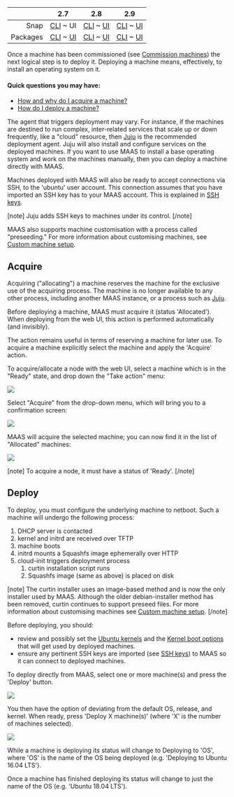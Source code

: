 <!-- deb-2-7-cli
||2.7|2.8|2.9|
|-----:|:-----:|:-----:|:-----:|
|Snap|[CLI](/t/deploy-machines-snap-2-7-cli/2598) ~ [UI](/t/deploy-machines-snap-2-7-ui/2599)|[CLI](/t/deploy-machines-snap-2-8-cli/2600) ~ [UI](/t/deploy-machines-snap-2-8-ui/2601)|[CLI](/t/deploy-machines-snap-2-9-cli/2602) ~ [UI](/t/deploy-machines-snap-2-9-ui/2603)|
|Packages|CLI ~ [UI](/t/deploy-machines-deb-2-7-ui/2605)|[CLI](/t/deploy-machines-deb-2-8-cli/2606) ~ [UI](/t/deploy-machines-deb-2-8-ui/2607)|[CLI](/t/deploy-machines-deb-2-9-cli/2608) ~ [UI](/t/deploy-machines-deb-2-9-ui/2609)|
 deb-2-7-cli -->

<!-- deb-2-7-ui
||2.7|2.8|2.9|
|-----:|:-----:|:-----:|:-----:|
|Snap|[CLI](/t/deploy-machines-snap-2-7-cli/2598) ~ [UI](/t/deploy-machines-snap-2-7-ui/2599)|[CLI](/t/deploy-machines-snap-2-8-cli/2600) ~ [UI](/t/deploy-machines-snap-2-8-ui/2601)|[CLI](/t/deploy-machines-snap-2-9-cli/2602) ~ [UI](/t/deploy-machines-snap-2-9-ui/2603)|
|Packages|[CLI](/t/deploy-machines-deb-2-7-cli/2604) ~ UI|[CLI](/t/deploy-machines-deb-2-8-cli/2606) ~ [UI](/t/deploy-machines-deb-2-8-ui/2607)|[CLI](/t/deploy-machines-deb-2-9-cli/2608) ~ [UI](/t/deploy-machines-deb-2-9-ui/2609)|
 deb-2-7-ui -->

<!-- deb-2-8-cli
||2.7|2.8|2.9|
|-----:|:-----:|:-----:|:-----:|
|Snap|[CLI](/t/deploy-machines-snap-2-7-cli/2598) ~ [UI](/t/deploy-machines-snap-2-7-ui/2599)|[CLI](/t/deploy-machines-snap-2-8-cli/2600) ~ [UI](/t/deploy-machines-snap-2-8-ui/2601)|[CLI](/t/deploy-machines-snap-2-9-cli/2602) ~ [UI](/t/deploy-machines-snap-2-9-ui/2603)|
|Packages|[CLI](/t/deploy-machines-deb-2-7-cli/2604) ~ [UI](/t/deploy-machines-deb-2-7-ui/2605)|CLI ~ [UI](/t/deploy-machines-deb-2-8-ui/2607)|[CLI](/t/deploy-machines-deb-2-9-cli/2608) ~ [UI](/t/deploy-machines-deb-2-9-ui/2609)|
 deb-2-8-cli -->

<!-- deb-2-8-ui
||2.7|2.8|2.9|
|-----:|:-----:|:-----:|:-----:|
|Snap|[CLI](/t/deploy-machines-snap-2-7-cli/2598) ~ [UI](/t/deploy-machines-snap-2-7-ui/2599)|[CLI](/t/deploy-machines-snap-2-8-cli/2600) ~ [UI](/t/deploy-machines-snap-2-8-ui/2601)|[CLI](/t/deploy-machines-snap-2-9-cli/2602) ~ [UI](/t/deploy-machines-snap-2-9-ui/2603)|
|Packages|[CLI](/t/deploy-machines-deb-2-7-cli/2604) ~ [UI](/t/deploy-machines-deb-2-7-ui/2605)|[CLI](/t/deploy-machines-deb-2-8-cli/2606) ~ UI|[CLI](/t/deploy-machines-deb-2-9-cli/2608) ~ [UI](/t/deploy-machines-deb-2-9-ui/2609)|
 deb-2-8-ui -->

<!-- deb-2-9-cli
||2.7|2.8|2.9|
|-----:|:-----:|:-----:|:-----:|
|Snap|[CLI](/t/deploy-machines-snap-2-7-cli/2598) ~ [UI](/t/deploy-machines-snap-2-7-ui/2599)|[CLI](/t/deploy-machines-snap-2-8-cli/2600) ~ [UI](/t/deploy-machines-snap-2-8-ui/2601)|[CLI](/t/deploy-machines-snap-2-9-cli/2602) ~ [UI](/t/deploy-machines-snap-2-9-ui/2603)|
|Packages|[CLI](/t/deploy-machines-deb-2-7-cli/2604) ~ [UI](/t/deploy-machines-deb-2-7-ui/2605)|[CLI](/t/deploy-machines-deb-2-8-cli/2606) ~ [UI](/t/deploy-machines-deb-2-8-ui/2607)|CLI ~ [UI](/t/deploy-machines-deb-2-9-ui/2609)|
 deb-2-9-cli -->

<!-- deb-2-9-ui
||2.7|2.8|2.9|
|-----:|:-----:|:-----:|:-----:|
|Snap|[CLI](/t/deploy-machines-snap-2-7-cli/2598) ~ [UI](/t/deploy-machines-snap-2-7-ui/2599)|[CLI](/t/deploy-machines-snap-2-8-cli/2600) ~ [UI](/t/deploy-machines-snap-2-8-ui/2601)|[CLI](/t/deploy-machines-snap-2-9-cli/2602) ~ [UI](/t/deploy-machines-snap-2-9-ui/2603)|
|Packages|[CLI](/t/deploy-machines-deb-2-7-cli/2604) ~ [UI](/t/deploy-machines-deb-2-7-ui/2605)|[CLI](/t/deploy-machines-deb-2-8-cli/2606) ~ [UI](/t/deploy-machines-deb-2-8-ui/2607)|[CLI](/t/deploy-machines-deb-2-9-cli/2608) ~ UI|
 deb-2-9-ui -->

<!-- snap-2-7-cli
||2.7|2.8|2.9|
|-----:|:-----:|:-----:|:-----:|
|Snap|CLI ~ [UI](/t/deploy-machines-snap-2-7-ui/2599)|[CLI](/t/deploy-machines-snap-2-8-cli/2600) ~ [UI](/t/deploy-machines-snap-2-8-ui/2601)|[CLI](/t/deploy-machines-snap-2-9-cli/2602) ~ [UI](/t/deploy-machines-snap-2-9-ui/2603)|
|Packages|[CLI](/t/deploy-machines-deb-2-7-cli/2604) ~ [UI](/t/deploy-machines-deb-2-7-ui/2605)|[CLI](/t/deploy-machines-deb-2-8-cli/2606) ~ [UI](/t/deploy-machines-deb-2-8-ui/2607)|[CLI](/t/deploy-machines-deb-2-9-cli/2608) ~ [UI](/t/deploy-machines-deb-2-9-ui/2609)|
 snap-2-7-cli -->

||2.7|2.8|2.9|
|-----:|:-----:|:-----:|:-----:|
|Snap|[CLI](/t/deploy-machines-snap-2-7-cli/2598) ~ UI|[CLI](/t/deploy-machines-snap-2-8-cli/2600) ~ [UI](/t/deploy-machines-snap-2-8-ui/2601)|[CLI](/t/deploy-machines-snap-2-9-cli/2602) ~ [UI](/t/deploy-machines-snap-2-9-ui/2603)|
|Packages|[CLI](/t/deploy-machines-deb-2-7-cli/2604) ~ [UI](/t/deploy-machines-deb-2-7-ui/2605)|[CLI](/t/deploy-machines-deb-2-8-cli/2606) ~ [UI](/t/deploy-machines-deb-2-8-ui/2607)|[CLI](/t/deploy-machines-deb-2-9-cli/2608) ~ [UI](/t/deploy-machines-deb-2-9-ui/2609)|

<!-- snap-2-8-cli
||2.7|2.8|2.9|
|-----:|:-----:|:-----:|:-----:|
|Snap|[CLI](/t/deploy-machines-snap-2-7-cli/2598) ~ [UI](/t/deploy-machines-snap-2-7-ui/2599)|CLI ~ [UI](/t/deploy-machines-snap-2-8-ui/2601)|[CLI](/t/deploy-machines-snap-2-9-cli/2602) ~ [UI](/t/deploy-machines-snap-2-9-ui/2603)|
|Packages|[CLI](/t/deploy-machines-deb-2-7-cli/2604) ~ [UI](/t/deploy-machines-deb-2-7-ui/2605)|[CLI](/t/deploy-machines-deb-2-8-cli/2606) ~ [UI](/t/deploy-machines-deb-2-8-ui/2607)|[CLI](/t/deploy-machines-deb-2-9-cli/2608) ~ [UI](/t/deploy-machines-deb-2-9-ui/2609)|
 snap-2-8-cli -->

<!-- snap-2-8-ui
||2.7|2.8|2.9|
|-----:|:-----:|:-----:|:-----:|
|Snap|[CLI](/t/deploy-machines-snap-2-7-cli/2598) ~ [UI](/t/deploy-machines-snap-2-7-ui/2599)|[CLI](/t/deploy-machines-snap-2-8-cli/2600) ~ UI|[CLI](/t/deploy-machines-snap-2-9-cli/2602) ~ [UI](/t/deploy-machines-snap-2-9-ui/2603)|
|Packages|[CLI](/t/deploy-machines-deb-2-7-cli/2604) ~ [UI](/t/deploy-machines-deb-2-7-ui/2605)|[CLI](/t/deploy-machines-deb-2-8-cli/2606) ~ [UI](/t/deploy-machines-deb-2-8-ui/2607)|[CLI](/t/deploy-machines-deb-2-9-cli/2608) ~ [UI](/t/deploy-machines-deb-2-9-ui/2609)|
 snap-2-8-ui -->

<!-- snap-2-9-cli
||2.7|2.8|2.9|
|-----:|:-----:|:-----:|:-----:|
|Snap|[CLI](/t/deploy-machines-snap-2-7-cli/2598) ~ [UI](/t/deploy-machines-snap-2-7-ui/2599)|[CLI](/t/deploy-machines-snap-2-8-cli/2600) ~ [UI](/t/deploy-machines-snap-2-8-ui/2601)|CLI ~ [UI](/t/deploy-machines-snap-2-9-ui/2603)|
|Packages|[CLI](/t/deploy-machines-deb-2-7-cli/2604) ~ [UI](/t/deploy-machines-deb-2-7-ui/2605)|[CLI](/t/deploy-machines-deb-2-8-cli/2606) ~ [UI](/t/deploy-machines-deb-2-8-ui/2607)|[CLI](/t/deploy-machines-deb-2-9-cli/2608) ~ [UI](/t/deploy-machines-deb-2-9-ui/2609)|
 snap-2-9-cli -->

<!-- snap-2-9-ui
||2.7|2.8|2.9|
|-----:|:-----:|:-----:|:-----:|
|Snap|[CLI](/t/deploy-machines-snap-2-7-cli/2598) ~ [UI](/t/deploy-machines-snap-2-7-ui/2599)|[CLI](/t/deploy-machines-snap-2-8-cli/2600) ~ [UI](/t/deploy-machines-snap-2-8-ui/2601)|[CLI](/t/deploy-machines-snap-2-9-cli/2602) ~ UI|
|Packages|[CLI](/t/deploy-machines-deb-2-7-cli/2604) ~ [UI](/t/deploy-machines-deb-2-7-ui/2605)|[CLI](/t/deploy-machines-deb-2-8-cli/2606) ~ [UI](/t/deploy-machines-deb-2-8-ui/2607)|[CLI](/t/deploy-machines-deb-2-9-cli/2608) ~ [UI](/t/deploy-machines-deb-2-9-ui/2609)|
 snap-2-9-ui -->

<!-- deb-2-7-cli
Once a machine has been commissioned (see [Commission machines](/t/commission-machines/2472)) the next logical step is to deploy it. Deploying a machine means, effectively, to install an operating system on it.
 deb-2-7-cli -->

<!-- deb-2-7-ui
Once a machine has been commissioned (see [Commission machines](/t/commission-machines/2473)) the next logical step is to deploy it. Deploying a machine means, effectively, to install an operating system on it.
 deb-2-7-ui -->

<!-- deb-2-8-cli
Once a machine has been commissioned (see [Commission machines](/t/commission-machines/2474)) the next logical step is to deploy it. Deploying a machine means, effectively, to install an operating system on it.
 deb-2-8-cli -->

<!-- deb-2-8-ui
Once a machine has been commissioned (see [Commission machines](/t/commission-machines/2475)) the next logical step is to deploy it. Deploying a machine means, effectively, to install an operating system on it.
 deb-2-8-ui -->

<!-- deb-2-9-cli
Once a machine has been commissioned (see [Commission machines](/t/commission-machines/2476)) the next logical step is to deploy it. Deploying a machine means, effectively, to install an operating system on it.
 deb-2-9-cli -->

<!-- deb-2-9-ui
Once a machine has been commissioned (see [Commission machines](/t/commission-machines/2477)) the next logical step is to deploy it. Deploying a machine means, effectively, to install an operating system on it.
 deb-2-9-ui -->

<!-- snap-2-7-cli
Once a machine has been commissioned (see [Commission machines](/t/commission-machines/2466)) the next logical step is to deploy it. Deploying a machine means, effectively, to install an operating system on it.
 snap-2-7-cli -->

Once a machine has been commissioned (see [Commission machines](/t/commission-machines/2467)) the next logical step is to deploy it. Deploying a machine means, effectively, to install an operating system on it.

<!-- snap-2-8-cli
Once a machine has been commissioned (see [Commission machines](/t/commission-machines/2468)) the next logical step is to deploy it. Deploying a machine means, effectively, to install an operating system on it.
 snap-2-8-cli -->

<!-- snap-2-8-ui
Once a machine has been commissioned (see [Commission machines](/t/commission-machines/2469)) the next logical step is to deploy it. Deploying a machine means, effectively, to install an operating system on it.
 snap-2-8-ui -->

<!-- snap-2-9-cli
Once a machine has been commissioned (see [Commission machines](/t/commission-machines/2470)) the next logical step is to deploy it. Deploying a machine means, effectively, to install an operating system on it.
 snap-2-9-cli -->

<!-- snap-2-9-ui
Once a machine has been commissioned (see [Commission machines](/t/commission-machines/2471)) the next logical step is to deploy it. Deploying a machine means, effectively, to install an operating system on it.
 snap-2-9-ui -->

#### Quick questions you may have:

* [How and why do I acquire a machine?](#heading--acquire)
* [How do I deploy a machine?](#heading--deploy)

The agent that triggers deployment may vary. For instance, if the machines are destined to run complex, inter-related services that scale up or down frequently, like a "cloud" resource, then [Juju](https://jujucharms.com/docs/stable/about-juju) is the recommended deployment agent. Juju will also install and configure services on the deployed machines. If you want to use MAAS to install a base operating system and work on the machines manually, then you can deploy a machine directly with MAAS.

<!-- deb-2-7-cli
Machines deployed with MAAS will also be ready to accept connections via SSH, to the 'ubuntu' user account.  This connection assumes that you have imported an SSH key has to your MAAS account. This is explained in [SSH keys](/t/user-accounts/3204#heading--ssh-keys).
 deb-2-7-cli -->

<!-- deb-2-7-ui
Machines deployed with MAAS will also be ready to accept connections via SSH, to the 'ubuntu' user account.  This connection assumes that you have imported an SSH key has to your MAAS account. This is explained in [SSH keys](/t/user-accounts/3205#heading--ssh-keys).
 deb-2-7-ui -->

<!-- deb-2-8-cli
Machines deployed with MAAS will also be ready to accept connections via SSH, to the 'ubuntu' user account.  This connection assumes that you have imported an SSH key has to your MAAS account. This is explained in [SSH keys](/t/user-accounts/3206#heading--ssh-keys).
 deb-2-8-cli -->

<!-- deb-2-8-ui
Machines deployed with MAAS will also be ready to accept connections via SSH, to the 'ubuntu' user account.  This connection assumes that you have imported an SSH key has to your MAAS account. This is explained in [SSH keys](/t/user-accounts/3207#heading--ssh-keys).
 deb-2-8-ui -->

<!-- deb-2-9-cli
Machines deployed with MAAS will also be ready to accept connections via SSH, to the 'ubuntu' user account.  This connection assumes that you have imported an SSH key has to your MAAS account. This is explained in [SSH keys](/t/user-accounts/3208#heading--ssh-keys).
 deb-2-9-cli -->

<!-- deb-2-9-ui
Machines deployed with MAAS will also be ready to accept connections via SSH, to the 'ubuntu' user account.  This connection assumes that you have imported an SSH key has to your MAAS account. This is explained in [SSH keys](/t/user-accounts/3209#heading--ssh-keys).
 deb-2-9-ui -->

<!-- snap-2-7-cli
Machines deployed with MAAS will also be ready to accept connections via SSH, to the 'ubuntu' user account.  This connection assumes that you have imported an SSH key has to your MAAS account. This is explained in [SSH keys](/t/user-accounts/3198#heading--ssh-keys).
 snap-2-7-cli -->

Machines deployed with MAAS will also be ready to accept connections via SSH, to the 'ubuntu' user account.  This connection assumes that you have imported an SSH key has to your MAAS account. This is explained in [SSH keys](/t/user-accounts/3199#heading--ssh-keys).

<!-- snap-2-8-cli
Machines deployed with MAAS will also be ready to accept connections via SSH, to the 'ubuntu' user account.  This connection assumes that you have imported an SSH key has to your MAAS account. This is explained in [SSH keys](/t/user-accounts/3200#heading--ssh-keys).
 snap-2-8-cli -->

<!-- snap-2-8-ui
Machines deployed with MAAS will also be ready to accept connections via SSH, to the 'ubuntu' user account.  This connection assumes that you have imported an SSH key has to your MAAS account. This is explained in [SSH keys](/t/user-accounts/3201#heading--ssh-keys).
 snap-2-8-ui -->

<!-- snap-2-9-cli
Machines deployed with MAAS will also be ready to accept connections via SSH, to the 'ubuntu' user account.  This connection assumes that you have imported an SSH key has to your MAAS account. This is explained in [SSH keys](/t/user-accounts/3202#heading--ssh-keys).
 snap-2-9-cli -->

<!-- snap-2-9-ui
Machines deployed with MAAS will also be ready to accept connections via SSH, to the 'ubuntu' user account.  This connection assumes that you have imported an SSH key has to your MAAS account. This is explained in [SSH keys](/t/user-accounts/3203#heading--ssh-keys).
 snap-2-9-ui -->

[note]
Juju adds SSH keys to machines under its control.
[/note]

<!-- deb-2-7-cli
MAAS also supports machine customisation with a process called "preseeding." For more information about customising machines, see [Custom machine setup](/t/custom-machine-setup/2592).
 deb-2-7-cli -->

<!-- deb-2-7-ui
MAAS also supports machine customisation with a process called "preseeding." For more information about customising machines, see [Custom machine setup](/t/custom-machine-setup/2593).
 deb-2-7-ui -->

<!-- deb-2-8-cli
MAAS also supports machine customisation with a process called "preseeding." For more information about customising machines, see [Custom machine setup](/t/custom-machine-setup/2594).
 deb-2-8-cli -->

<!-- deb-2-8-ui
MAAS also supports machine customisation with a process called "preseeding." For more information about customising machines, see [Custom machine setup](/t/custom-machine-setup/2595).
 deb-2-8-ui -->

<!-- deb-2-9-cli
MAAS also supports machine customisation with a process called "preseeding." For more information about customising machines, see [Custom machine setup](/t/custom-machine-setup/2596).
 deb-2-9-cli -->

<!-- deb-2-9-ui
MAAS also supports machine customisation with a process called "preseeding." For more information about customising machines, see [Custom machine setup](/t/custom-machine-setup/2597).
 deb-2-9-ui -->

<!-- snap-2-7-cli
MAAS also supports machine customisation with a process called "preseeding." For more information about customising machines, see [Custom machine setup](/t/custom-machine-setup/2586).
 snap-2-7-cli -->

MAAS also supports machine customisation with a process called "preseeding." For more information about customising machines, see [Custom machine setup](/t/custom-machine-setup/2587).

<!-- snap-2-8-cli
MAAS also supports machine customisation with a process called "preseeding." For more information about customising machines, see [Custom machine setup](/t/custom-machine-setup/2588).
 snap-2-8-cli -->

<!-- snap-2-8-ui
MAAS also supports machine customisation with a process called "preseeding." For more information about customising machines, see [Custom machine setup](/t/custom-machine-setup/2589).
 snap-2-8-ui -->

<!-- snap-2-9-cli
MAAS also supports machine customisation with a process called "preseeding." For more information about customising machines, see [Custom machine setup](/t/custom-machine-setup/2590).
 snap-2-9-cli -->

<!-- snap-2-9-ui
MAAS also supports machine customisation with a process called "preseeding." For more information about customising machines, see [Custom machine setup](/t/custom-machine-setup/2591).
 snap-2-9-ui -->

<h2 id="heading--acquire">Acquire</h2>

Acquiring ("allocating") a machine reserves the machine for the exclusive use of the acquiring process. The machine is no longer available to any other process, including another MAAS instance, or a process such as [Juju](https://jujucharms.com/docs/stable/about-juju).

Before deploying a machine, MAAS must acquire it (status 'Allocated'). When deploying from the web UI, this action is performed automatically (and invisibly).

The action remains useful in terms of reserving a machine for later use. To acquire a machine explicitly select the machine and apply the 'Acquire' action.

To acquire/allocate a node with the web UI, select a machine which is in the "Ready" state, and drop down the "Take action" menu:

<a href="https://discourse.maas.io/uploads/default/original/1X/1348412f3e5c2dfc334e073da5d4c804785a7ac4.jpeg" target = "_blank"><img src="https://discourse.maas.io/uploads/default/original/1X/1348412f3e5c2dfc334e073da5d4c804785a7ac4.jpeg"></a>

Select "Acquire" from the drop-down menu, which will bring you to a confirmation screen:

<a href="https://discourse.maas.io/uploads/default/original/1X/d4151b1acabb507848a80cd90a3d17f340a7c3f2.jpeg" target = "_blank"><img src="https://discourse.maas.io/uploads/default/original/1X/d4151b1acabb507848a80cd90a3d17f340a7c3f2.jpeg"></a>

MAAS will acquire the selected machine; you can now find it in the list of "Allocated" machines:

<a href="https://discourse.maas.io/uploads/default/original/1X/34c1237a8de045ac0befce3f809ab36cb1ba0cb8.jpeg" target = "_blank"><img src="https://discourse.maas.io/uploads/default/original/1X/34c1237a8de045ac0befce3f809ab36cb1ba0cb8.jpeg"></a>

<!-- snap-2-7-cli snap-2-8-cli snap-2-9-cli deb-2-7-cli deb-2-8-cli deb-2-9-cli

To acquire/allocate a random node:

``` bash
maas $PROFILE machines allocate
```

To acquire/allocate a specific node:

``` bash
maas $PROFILE machines allocate system_id=$SYSTEM_ID
```

snap-2-7-cli snap-2-8-cli snap-2-9-cli deb-2-7-cli deb-2-8-cli deb-2-9-cli -->

[note]
To acquire a node, it must have a status of 'Ready'.
[/note]

<h2 id="heading--deploy">Deploy</h2>

To deploy, you must configure the underlying machine to netboot.  Such a machine will undergo the following process:

1.  DHCP server is contacted
2.  kernel and initrd are received over TFTP
3.  machine boots
4.  initrd mounts a Squashfs image ephemerally over HTTP
5.  cloud-init triggers deployment process
    1.  curtin installation script runs
    2.  Squashfs image (same as above) is placed on disk

<!-- deb-2-7-cli
[note]
The curtin installer uses an image-based method and is now the only installer used by MAAS. Although the older debian-installer method has been removed, curtin continues to support preseed files. For more information about customising machines see [Custom machine setup](/t/custom-machine-setup/2592).
[/note]

Before deploying, you should:

-   review and possibly set the [Ubuntu kernels](/t/ubuntu-kernels/3180) and the [Kernel boot options](/t/kernel-boot-options/2784) that will get used by deployed machines.
-   ensure any pertinent SSH keys are imported (see [SSH keys](/t/user-accounts/3204#heading--ssh-keys)) to MAAS so it can connect to deployed machines.
 deb-2-7-cli -->

<!-- deb-2-7-ui
[note]
The curtin installer uses an image-based method and is now the only installer used by MAAS. Although the older debian-installer method has been removed, curtin continues to support preseed files. For more information about customising machines see [Custom machine setup](/t/custom-machine-setup/2593).
[/note]

Before deploying, you should:

-   review and possibly set the [Ubuntu kernels](/t/ubuntu-kernels/3181) and the [Kernel boot options](/t/kernel-boot-options/2785) that will get used by deployed machines.
-   ensure any pertinent SSH keys are imported (see [SSH keys](/t/user-accounts/3205#heading--ssh-keys)) to MAAS so it can connect to deployed machines.
 deb-2-7-ui -->

<!-- deb-2-8-cli
[note]
The curtin installer uses an image-based method and is now the only installer used by MAAS. Although the older debian-installer method has been removed, curtin continues to support preseed files. For more information about customising machines see [Custom machine setup](/t/custom-machine-setup/2594).
[/note]

Before deploying, you should:

-   review and possibly set the [Ubuntu kernels](/t/ubuntu-kernels/3182) and the [Kernel boot options](/t/kernel-boot-options/2786) that will get used by deployed machines.
-   ensure any pertinent SSH keys are imported (see [SSH keys](/t/user-accounts/3206#heading--ssh-keys)) to MAAS so it can connect to deployed machines.
 deb-2-8-cli -->

<!-- deb-2-8-ui
[note]
The curtin installer uses an image-based method and is now the only installer used by MAAS. Although the older debian-installer method has been removed, curtin continues to support preseed files. For more information about customising machines see [Custom machine setup](/t/custom-machine-setup/2595).
[/note]

Before deploying, you should:

-   review and possibly set the [Ubuntu kernels](/t/ubuntu-kernels/3183) and the [Kernel boot options](/t/kernel-boot-options/2787) that will get used by deployed machines.
-   ensure any pertinent SSH keys are imported (see [SSH keys](/t/user-accounts/3207#heading--ssh-keys)) to MAAS so it can connect to deployed machines.
 deb-2-8-ui -->

<!-- deb-2-9-cli
[note]
The curtin installer uses an image-based method and is now the only installer used by MAAS. Although the older debian-installer method has been removed, curtin continues to support preseed files. For more information about customising machines see [Custom machine setup](/t/custom-machine-setup/2596).
[/note]

Before deploying, you should:

-   review and possibly set the [Ubuntu kernels](/t/ubuntu-kernels/3184) and the [Kernel boot options](/t/kernel-boot-options/2788) that will get used by deployed machines.
-   ensure any pertinent SSH keys are imported (see [SSH keys](/t/user-accounts/3208#heading--ssh-keys)) to MAAS so it can connect to deployed machines.
 deb-2-9-cli -->

<!-- deb-2-9-ui
[note]
The curtin installer uses an image-based method and is now the only installer used by MAAS. Although the older debian-installer method has been removed, curtin continues to support preseed files. For more information about customising machines see [Custom machine setup](/t/custom-machine-setup/2597).
[/note]

Before deploying, you should:

-   review and possibly set the [Ubuntu kernels](/t/ubuntu-kernels/3185) and the [Kernel boot options](/t/kernel-boot-options/2789) that will get used by deployed machines.
-   ensure any pertinent SSH keys are imported (see [SSH keys](/t/user-accounts/3209#heading--ssh-keys)) to MAAS so it can connect to deployed machines.
 deb-2-9-ui -->

<!-- snap-2-7-cli
[note]
The curtin installer uses an image-based method and is now the only installer used by MAAS. Although the older debian-installer method has been removed, curtin continues to support preseed files. For more information about customising machines see [Custom machine setup](/t/custom-machine-setup/2586).
[/note]

Before deploying, you should:

-   review and possibly set the [Ubuntu kernels](/t/ubuntu-kernels/3174) and the [Kernel boot options](/t/kernel-boot-options/2778) that will get used by deployed machines.
-   ensure any pertinent SSH keys are imported (see [SSH keys](/t/user-accounts/3198#heading--ssh-keys)) to MAAS so it can connect to deployed machines.
 snap-2-7-cli -->

[note]
The curtin installer uses an image-based method and is now the only installer used by MAAS. Although the older debian-installer method has been removed, curtin continues to support preseed files. For more information about customising machines see [Custom machine setup](/t/custom-machine-setup/2587).
[/note]

Before deploying, you should:

-   review and possibly set the [Ubuntu kernels](/t/ubuntu-kernels/3175) and the [Kernel boot options](/t/kernel-boot-options/2779) that will get used by deployed machines.
-   ensure any pertinent SSH keys are imported (see [SSH keys](/t/user-accounts/3199#heading--ssh-keys)) to MAAS so it can connect to deployed machines.

<!-- snap-2-8-cli
[note]
The curtin installer uses an image-based method and is now the only installer used by MAAS. Although the older debian-installer method has been removed, curtin continues to support preseed files. For more information about customising machines see [Custom machine setup](/t/custom-machine-setup/2588).
[/note]

Before deploying, you should:

-   review and possibly set the [Ubuntu kernels](/t/ubuntu-kernels/3176) and the [Kernel boot options](/t/kernel-boot-options/2780) that will get used by deployed machines.
-   ensure any pertinent SSH keys are imported (see [SSH keys](/t/user-accounts/3200#heading--ssh-keys)) to MAAS so it can connect to deployed machines.
 snap-2-8-cli -->

<!-- snap-2-8-ui
[note]
The curtin installer uses an image-based method and is now the only installer used by MAAS. Although the older debian-installer method has been removed, curtin continues to support preseed files. For more information about customising machines see [Custom machine setup](/t/custom-machine-setup/2589).
[/note]

Before deploying, you should:

-   review and possibly set the [Ubuntu kernels](/t/ubuntu-kernels/3177) and the [Kernel boot options](/t/kernel-boot-options/2781) that will get used by deployed machines.
-   ensure any pertinent SSH keys are imported (see [SSH keys](/t/user-accounts/3201#heading--ssh-keys)) to MAAS so it can connect to deployed machines.
 snap-2-8-ui -->

<!-- snap-2-9-cli
[note]
The curtin installer uses an image-based method and is now the only installer used by MAAS. Although the older debian-installer method has been removed, curtin continues to support preseed files. For more information about customising machines see [Custom machine setup](/t/custom-machine-setup/2590).
[/note]

Before deploying, you should:

-   review and possibly set the [Ubuntu kernels](/t/ubuntu-kernels/3178) and the [Kernel boot options](/t/kernel-boot-options/2782) that will get used by deployed machines.
-   ensure any pertinent SSH keys are imported (see [SSH keys](/t/user-accounts/3202#heading--ssh-keys)) to MAAS so it can connect to deployed machines.
 snap-2-9-cli -->

<!-- snap-2-9-ui
[note]
The curtin installer uses an image-based method and is now the only installer used by MAAS. Although the older debian-installer method has been removed, curtin continues to support preseed files. For more information about customising machines see [Custom machine setup](/t/custom-machine-setup/2591).
[/note]

Before deploying, you should:

-   review and possibly set the [Ubuntu kernels](/t/ubuntu-kernels/3179) and the [Kernel boot options](/t/kernel-boot-options/2783) that will get used by deployed machines.
-   ensure any pertinent SSH keys are imported (see [SSH keys](/t/user-accounts/3203#heading--ssh-keys)) to MAAS so it can connect to deployed machines.
 snap-2-9-ui -->

To deploy directly from MAAS, select one or more machine(s) and press the 'Deploy' button.

<a href="https://assets.ubuntu.com/v1/56958753-nodes-deploy__2.4_deploy.png" target = "_blank"><img src="https://assets.ubuntu.com/v1/56958753-nodes-deploy__2.4_deploy.png"></a>

You then have the option of deviating from the default OS, release, and kernel. When ready, press 'Deploy X machine(s)' (where 'X' is the number of machines selected).

<a href="https://assets.ubuntu.com/v1/d65b9884-nodes-deploy__2.6-deploy-confirm.png" target = "_blank"><img src="https://assets.ubuntu.com/v1/d65b9884-nodes-deploy__2.6-deploy-confirm.png"></a>

While a machine is deploying its status will change to Deploying to 'OS', where 'OS' is the name of the OS being deployed (e.g. 'Deploying to Ubuntu 16.04 LTS').

Once a machine has finished deploying its status will change to just the name of the OS (e.g. 'Ubuntu 18.04 LTS').

<!-- snap-2-7-cli snap-2-8-cli snap-2-9-cli deb-2-7-cli deb-2-8-cli deb-2-9-cli
To deploy a node:

``` bash
maas $PROFILE machine deploy $SYSTEM_ID
```

To deploy a node as a KVM host:

``` bash
maas $PROFILE machine deploy $SYSTEM_ID install_kvm=True
```

[note]
To deploy with the CLI, the node must have a status of 'Allocated'. See 'Acquire a node' above.
[/note]
snap-2-7-cli snap-2-8-cli snap-2-9-cli deb-2-7-cli deb-2-8-cli deb-2-9-cli -->
